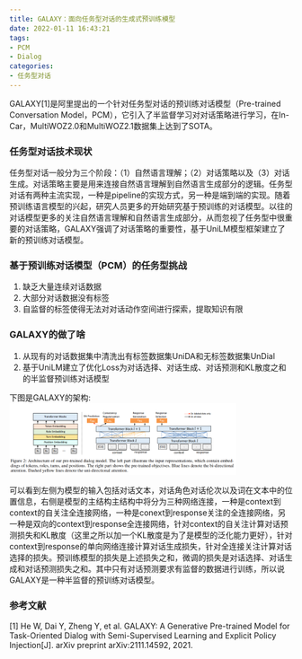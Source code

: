 ```yaml
---
title: GALAXY：面向任务型对话的生成式预训练模型
date: 2022-01-11 16:43:21
tags:
- PCM
- Dialog
categories: 
- 任务型对话
---
```


GALAXY[1]是阿里提出的一个针对任务型对话的预训练对话模型（Pre-trained Conversation Model，PCM），它引入了半监督学习对对话策略进行学习，在In-Car，MultiWOZ2.0和MultiWOZ2.1数据集上达到了SOTA。

<!--more-->

### 任务型对话技术现状
任务型对话一般分为三个阶段：（1）自然语言理解；（2）对话策略以及（3）对话生成。对话策略主要是用来连接自然语言理解到自然语言生成部分的逻辑。任务型对话有两种主流实现，一种是pipeline的实现方式，另一种是端到端的实现。随着预训练语言模型的兴起，研究人员更多的开始研究基于预训练的对话模型。以往的对话模型更多的关注自然语言理解和自然语言生成部分，从而忽视了任务型中很重要的对话策略，GALAXY强调了对话策略的重要性，基于UniLM模型框架建立了新的预训练对话模型。


### 基于预训练对话模型（PCM）的任务型挑战

1. 缺乏大量连续对话数据
2. 大部分对话数据没有标签
3. 自监督的标签使得无法对对话动作空间进行探索，提取知识有限


### GALAXY的做了啥

1. 从现有的对话数据集中清洗出有标签数据集UniDA和无标签数据集UnDial
2. 基于UniLM建立了优化Loss为对话选择、对话生成、对话预测和KL散度之和的半监督预训练对话模型

下图是GALAXY的架构:
<img src="https://github.com/Quelisa/picture/raw/main/Dialogue/GALAXY.png" width="80%" height="50%">

可以看到左侧为模型的输入包括对话文本，对话角色对话伦次以及词在文本中的位置信息，右侧是模型的主结构主结构中将分为三种网络连接，一种是context到context的自关注全连接网络，一种是conext到response关注的全连接网络，另一种是双向的context到response全连接网络，针对context的自关注计算对话预测损失和KL散度（这里之所以加一个KL散度是为了是模型的泛化能力更好），针对context到response的单向网络连接计算对话生成损失，针对全连接关注计算对话选择的损失。预训练模型的损失是上述损失之和，微调的损失是对话选择、对话生成和对话预测损失之和。其中只有对话预测要求有监督的数据进行训练，所以说GALAXY是一种半监督的预训练对话模型。


### 参考文献
[1] He W, Dai Y, Zheng Y, et al. GALAXY: A Generative Pre-trained Model for Task-Oriented Dialog with Semi-Supervised Learning and Explicit Policy Injection[J]. arXiv preprint arXiv:2111.14592, 2021.